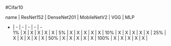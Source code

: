 

#Cifar10

name | ResNet152 |  DenseNet201 |  MobileNetV2  |  VGG |    MLP    
 - | -  | -  |  -  |  -  | -  
 1% |  X | X  |  X  |  X  |  X |
 5% | X  | X  |  X  |  X  |  X |
 10% | X  | X  |  X  | X   | X  |
25% |  X |  X |  X  | X   | X  |
 50% | X  |  X |  X  |  X  |  X |
 100% |  X | X  |  X  |  X  |  X |
